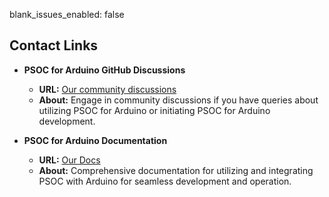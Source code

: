 blank_issues_enabled: false

## Contact Links
- **PSOC for Arduino GitHub Discussions**
  - **URL:** [Our community discussions](https://github.com/Infineon/arduino-core-psoc/discussions)
  - **About:** Engage in community discussions if you have queries about utilizing PSOC for Arduino or initiating PSOC for Arduino development.

- **PSOC for Arduino Documentation**
  - **URL:** [Our Docs](https://arduino-core-psoc.readthedocs.io/en/latest/)
  - **About:** Comprehensive documentation for utilizing and integrating PSOC with Arduino for seamless development and operation.
